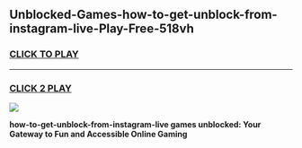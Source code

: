 
## Unblocked-Games-how-to-get-unblock-from-instagram-live-Play-Free-518vh
<h3>
<a href="https://premium76.site?title=how-to-get-unblock-from-instagram-live&ref=23A">CLICK TO PLAY</a></h3>
<hr>

<h3>
<a href="https://premium76.site?title=how-to-get-unblock-from-instagram-live&ref=23A">CLICK 2 PLAY</a>
  
</h3>

<a href="https://premium76.site?title=how-to-get-unblock-from-instagram-live&ref=23A"><img src="https://clearcache.store/games.png"></a>


**how-to-get-unblock-from-instagram-live games unblocked: Your Gateway to Fun and Accessible Online Gaming**
